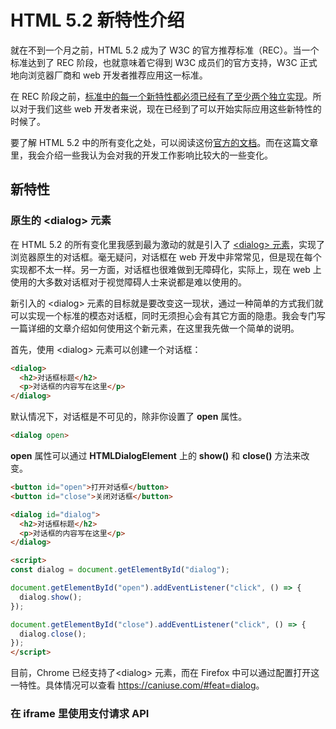 # HTML 5.2 新特性介绍

就在不到一个月之前，HTML 5.2 成为了 W3C 的官方推荐标准（REC）。当一个标准达到了 REC 阶段，也就意味着它得到 W3C 成员们的官方支持，W3C 正式地向浏览器厂商和 web 开发者推荐应用这一标准。

在 REC 阶段之前，[标准中的每一个新特性都必须已经有了至少两个独立实现](https://www.slideshare.net/rachelandrew/where-does-css-come-from/27?src=clipshare)。所以对于我们这些 web 开发者来说，现在已经到了可以开始实际应用这些新特性的时候了。

要了解 HTML 5.2 中的所有变化之处，可以阅读这份[官方的文档](https://www.w3.org/TR/html52/changes.html#changes)。而在这篇文章里，我会介绍一些我认为会对我的开发工作影响比较大的一些变化。

## 新特性

### 原生的 &lt;dialog&gt; 元素

在 HTML 5.2 的所有变化里我感到最为激动的就是引入了 [&lt;dialog&gt; 元素](https://www.w3.org/TR/html52/interactive-elements.html#elementdef-dialog)，实现了浏览器原生的对话框。毫无疑问，对话框在 web 开发中非常常见，但是现在每个实现都不太一样。另一方面，对话框也很难做到无障碍化，实际上，现在 web 上使用的大多数对话框对于视觉障碍人士来说都是难以使用的。

新引入的 &lt;dialog&gt; 元素的目标就是要改变这一现状，通过一种简单的方式我们就可以实现一个标准的模态对话框，同时无须担心会有其它方面的隐患。我会专门写一篇详细的文章介绍如何使用这个新元素，在这里我先做一个简单的说明。

首先，使用 &lt;dialog&gt; 元素可以创建一个对话框：

```html
<dialog>  
  <h2>对话框标题</h2>
  <p>对话框的内容写在这里</p>
</dialog>
```

默认情况下，对话框是不可见的，除非你设置了 **open** 属性。

```html
<dialog open>
```

**open** 属性可以通过 **HTMLDialogElement** 上的 **show()** 和 **close()** 方法来改变。

```html
<button id="open">打开对话框</button>  
<button id="close">关闭对话框</button>

<dialog id="dialog">  
  <h2>对话框标题</h2>
  <p>对话框的内容写在这里</p>
</dialog>

<script>  
const dialog = document.getElementById("dialog");

document.getElementById("open").addEventListener("click", () => {  
  dialog.show();
});

document.getElementById("close").addEventListener("click", () => {  
  dialog.close();
});
</script>  
```

目前，Chrome 已经支持了&lt;dialog&gt; 元素，而在 Firefox 中可以通过配置打开这一特性。具体情况可以查看 <https://caniuse.com/#feat=dialog>。

### 在 iframe 里使用支付请求 API
